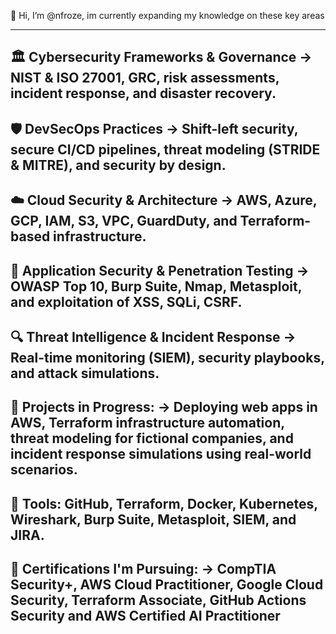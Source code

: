 👋 Hi, I’m @nfroze, im currently expanding my knowledge on these key areas

---

🏛 Cybersecurity Frameworks & Governance
 → NIST & ISO 27001, GRC, risk assessments, incident response, and disaster recovery.
---
🛡 DevSecOps Practices
 → Shift-left security, secure CI/CD pipelines, threat modeling (STRIDE & MITRE), and security by design.
---
☁️ Cloud Security & Architecture
 → AWS, Azure, GCP, IAM, S3, VPC, GuardDuty, and Terraform-based infrastructure.
---
🐞 Application Security & Penetration Testing
 → OWASP Top 10, Burp Suite, Nmap, Metasploit, and exploitation of XSS, SQLi, CSRF.
---
🔍 Threat Intelligence & Incident Response
 → Real-time monitoring (SIEM), security playbooks, and attack simulations.
---
🧪 Projects in Progress: → Deploying web apps in AWS, Terraform infrastructure automation, threat modeling for fictional companies, and incident response simulations using real-world scenarios.
---
🧰 Tools: GitHub, Terraform, Docker, Kubernetes, Wireshark, Burp Suite, Metasploit, SIEM, and JIRA.
---
📜 Certifications I'm Pursuing: → CompTIA Security+, AWS Cloud Practitioner, Google Cloud Security, Terraform Associate, GitHub Actions Security and AWS Certified AI Practitioner
---
